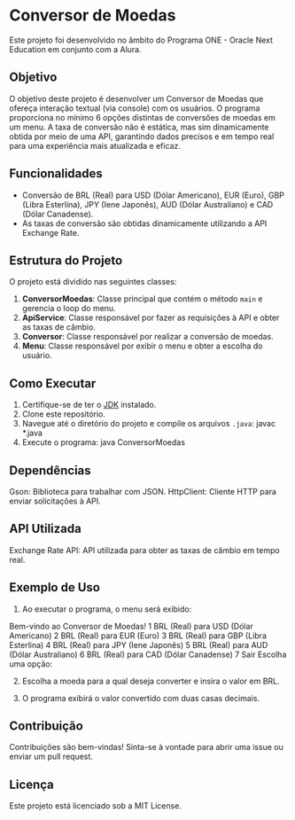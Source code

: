 # Conversor de Moedas

Este projeto foi desenvolvido no âmbito do Programa ONE - Oracle Next Education em conjunto com a Alura.

## Objetivo

O objetivo deste projeto é desenvolver um Conversor de Moedas que ofereça interação textual (via console) com os usuários. O programa proporciona no mínimo 6 opções distintas de conversões de moedas em um menu. A taxa de conversão não é estática, mas sim dinamicamente obtida por meio de uma API, garantindo dados precisos e em tempo real para uma experiência mais atualizada e eficaz.

## Funcionalidades

- Conversão de BRL (Real) para USD (Dólar Americano), EUR (Euro), GBP (Libra Esterlina), JPY (Iene Japonês), AUD (Dólar Australiano) e CAD (Dólar Canadense).
- As taxas de conversão são obtidas dinamicamente utilizando a API Exchange Rate.

## Estrutura do Projeto

O projeto está dividido nas seguintes classes:

1. **ConversorMoedas**: Classe principal que contém o método `main` e gerencia o loop do menu.
2. **ApiService**: Classe responsável por fazer as requisições à API e obter as taxas de câmbio.
3. **Conversor**: Classe responsável por realizar a conversão de moedas.
4. **Menu**: Classe responsável por exibir o menu e obter a escolha do usuário.

## Como Executar

1. Certifique-se de ter o [JDK](https://www.oracle.com/java/technologies/javase-jdk11-downloads.html) instalado.
2. Clone este repositório.
3. Navegue até o diretório do projeto e compile os arquivos `.java`:   javac *.java
4. Execute o programa: 
java ConversorMoedas

## Dependências
Gson: Biblioteca para trabalhar com JSON.
HttpClient: Cliente HTTP para enviar solicitações à API.

## API Utilizada
Exchange Rate API: API utilizada para obter as taxas de câmbio em tempo real.

## Exemplo de Uso
1. Ao executar o programa, o menu será exibido:

Bem-vindo ao Conversor de Moedas!
1 BRL (Real) para USD (Dólar Americano)
2 BRL (Real) para EUR (Euro)
3 BRL (Real) para GBP (Libra Esterlina)
4 BRL (Real) para JPY (Iene Japonês)
5 BRL (Real) para AUD (Dólar Australiano)
6 BRL (Real) para CAD (Dólar Canadense)
7 Sair
Escolha uma opção:

2. Escolha a moeda para a qual deseja converter e insira o valor em BRL.

3. O programa exibirá o valor convertido com duas casas decimais.

## Contribuição

Contribuições são bem-vindas! Sinta-se à vontade para abrir uma issue ou enviar um pull request.

## Licença

Este projeto está licenciado sob a MIT License.